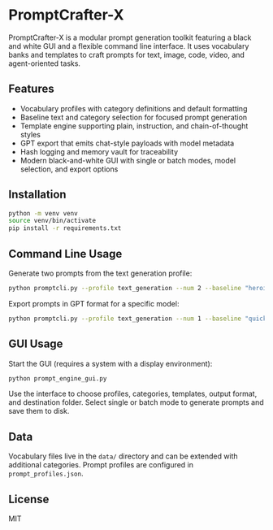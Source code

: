 # PromptCrafter-X

PromptCrafter-X is a modular prompt generation toolkit featuring a black and white GUI and a flexible command line interface. It uses vocabulary banks and templates to craft prompts for text, image, code, video, and agent-oriented tasks.

## Features
- Vocabulary profiles with category definitions and default formatting
- Baseline text and category selection for focused prompt generation
- Template engine supporting plain, instruction, and chain-of-thought styles
- GPT export that emits chat-style payloads with model metadata
- Hash logging and memory vault for traceability
- Modern black-and-white GUI with single or batch modes, model selection, and export options

## Installation
```bash
python -m venv venv
source venv/bin/activate
pip install -r requirements.txt
```

## Command Line Usage
Generate two prompts from the text generation profile:
```bash
python promptcli.py --profile text_generation --num 2 --baseline "heroic tale" --category genre --tag demo
```
Export prompts in GPT format for a specific model:
```bash
python promptcli.py --profile text_generation --num 1 --baseline "quick fox" --category tone --format gpt --model gpt-4o --tag gptdemo
```

## GUI Usage
Start the GUI (requires a system with a display environment):
```bash
python prompt_engine_gui.py
```
Use the interface to choose profiles, categories, templates, output format, and destination folder. Select single or batch mode to generate prompts and save them to disk.

## Data
Vocabulary files live in the `data/` directory and can be extended with additional categories. Prompt profiles are configured in `prompt_profiles.json`.

## License
MIT
